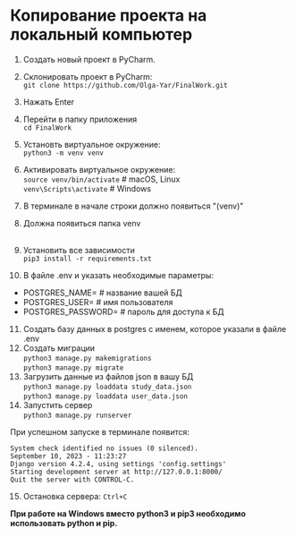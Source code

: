 # Копирование проекта на локальный компьютер

1. Создать новый проект в PyCharm.

2. Склонировать проект в PyCharm: <br>
`git clone https://github.com/Olga-Yar/FinalWork.git`
3. Нажать Enter
4. Перейти в папку приложения<br>
`cd FinalWork`
5. Установть виртуальное окружение:<br>
`python3 -m venv venv`
6. Активировать виртуальное окружение:<br>
`source venv/bin/activate` # macOS, Linux<br>
`venv\Scripts\activate` # Windows
7. В терминале в начале строки должно появиться "(venv)"
8. Должна появиться папка venv<br><br>

9. Установить все зависимости<br>
`pip3 install -r requirements.txt`
10. В файле .env и указать необходимые параметры:
- POSTGRES_NAME= # название вашей БД
- POSTGRES_USER= # имя пользователя
- POSTGRES_PASSWORD= # пароль для доступа к БД
11. Создать базу данных в postgres с именем, которое указали в файле .env
12. Создать миграции <br>
`python3 manage.py makemigrations`<br>
`python3 manage.py migrate`
13. Загрузить данные из файлов json в вашу БД<br>
`python3 manage.py loaddata study_data.json`<br>
`python3 manage.py loaddata user_data.json`
14. Запустить сервер<br>
`python3 manage.py runserver`

При успешном запуске в терминале появится:
```
System check identified no issues (0 silenced).
September 10, 2023 - 11:23:27
Django version 4.2.4, using settings 'config.settings'
Starting development server at http://127.0.0.1:8000/
Quit the server with CONTROL-C.
```
15. Остановка сервера:
`Ctrl+C`


**При работе на Windows вместо python3 и pip3 необходимо использовать python и pip.**
